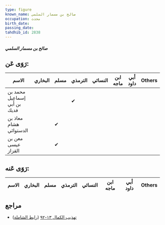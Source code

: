 ```yaml
---
type: figure
known_name: صالح بن مسمار السلمي
occupation: محدث
birth_date:
passing_date:
tahdhib_id: 2838
---
```

##### صالح بن مسمار السلمي

## رَوَى عَن:
| الاسم                        | البخاري | مسلم | الترمذي | النسائي | ابن ماجه | أبي داود | Others |
| ---------------------------- | ------- | ---- | ------- | ------- | -------- | -------- | ------ |
| محمد بن إسماعيل بن أَبي فديك |         |      | ✔       |         |          |          |        |
| معاذ بن هشام الدستوائي       |         | ✔    |         |         |          |          |        |
| معن بن عيسى القزاز           |         | ✔    |         |         |          |          |        |
## رَوَى عَنه:
| الاسم | البخاري | مسلم | الترمذي | النسائي | ابن ماجه | أبي داود | Others |
| ----- | ------- | ---- | ------- | ------- | -------- | -------- | ------ |
## مراجع
- [تهذيب الكمال ١٣-٩٢](obsidian://open?vault=Tahdhib-al-Kamal&file=Figures/٢٨٣٨-صالح%20بن%20مسمار%20السلمي) ([رابط الشاملة](https://shamela.ws/book/3722/6473))